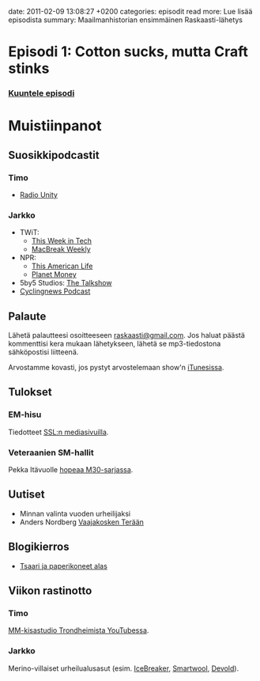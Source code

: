 date: 2011-02-09 13:08:27 +0200
categories: episodit
read more: Lue lis&auml;&auml; episodista
summary: Maailmanhistorian ensimm&auml;inen Raskaasti-l&auml;hetys

#  Episodi 1: Cotton sucks, mutta Craft stinks

### [Kuuntele episodi](http://traffic.libsyn.com/raskaasti/Raskaasti-episodi-1_mixdown.output_01.mp3)

<script type="text/javascript" src="http://player.wizzard.tv/player/o/j/x/133545757182/config/k-a981f8b500e1d1de/uuid/root/height/360/width/640/episode/k-a32937fc58146083.m4v"></script>

# Muistiinpanot

## Suosikkipodcastit

### Timo

* [Radio Unity](http://itunes.apple.com/fi/podcast/radio-unity/id305384244)

### Jarkko

* TWiT:
  * [This Week in Tech](http://twit.tv/twit)
  * [MacBreak Weekly](http://twit.tv/mbw)
* NPR:
  * [This American Life](http://www.thisamericanlife.org/)
  * [Planet Money](http://www.npr.org/blogs/money/)
* 5by5 Studios: [The Talkshow](http://5by5.tv/talkshow)
* [Cyclingnews Podcast](http://video.cyclingnews.com/podcasts/)

## Palaute

L&auml;het&auml; palautteesi osoitteeseen [raskaasti@gmail.com](mailto:raskaasti@gmail.com). Jos haluat p&auml;&auml;st&auml;
kommenttisi kera mukaan l&auml;hetykseen, l&auml;het&auml; se mp3-tiedostona
s&auml;hk&ouml;postisi liitteen&auml;.

Arvostamme kovasti, jos pystyt arvostelemaan show'n [iTunesissa](http://itunes.apple.com/fi/podcast/raskaasti/id419600230).

## Tulokset

### EM-hisu

Tiedotteet [SSL:n mediasivuilla](http://www.ssl.fi/SSL/sslwww.nsf/sp?open&cid=Media&treecomponent1nf=2010\Navi\Media&treecomponent1nfa=o).

### Veteraanien SM-hallit

Pekka It&auml;vuolle [hopeaa M30-sarjassa](http://www.varaslahto.net/tulokset/2011/vetsm/su/index.php@cs=20&e=348&r=1.html).

## Uutiset

* Minnan valinta vuoden urheilijaksi
* Anders Nordberg [Vaajakosken Ter&auml;&auml;n](http://www.suunnistus.net/G2/code/apps/news/index.php?WriteID=64186)

## Blogikierros

* [Tsaari ja paperikoneet alas](http://tsaarin.blogspot.com/2011/01/paperikoneet-alas.html)

## Viikon rastinotto

### Timo

[MM-kisastudio Trondheimista YouTubessa](http://www.youtube.com/watch?v=grUblI4TSJM).

### Jarkko

Merino-villaiset urheilualusasut (esim. [IceBreaker](http://www.amazon.co.uk/gp/search?ie=UTF8&keywords=icebreaker%20merino&tag=raskaasti-21&index=aps&linkCode=ur2&camp=1634&creative=6738), [Smartwool](http://www.amazon.co.uk/gp/search?ie=UTF8&keywords=smartwool%20merino&tag=raskaasti-21&index=aps&linkCode=ur2&camp=1634&creative=6738), [Devold](http://www.devold.com/outdoor/default.aspx?setLang=en)).
